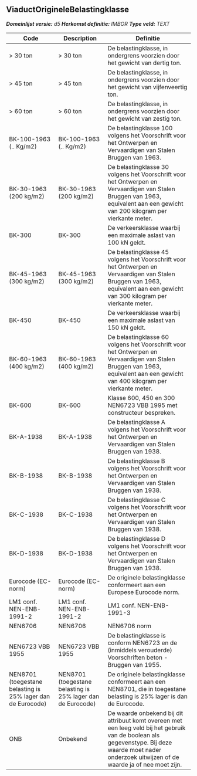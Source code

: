 ﻿## ViaductOrigineleBelastingklasse

*__Domeinlijst versie:__ d5*
*__Herkomst definitie:__ IMBOR*
*__Type veld:__ TEXT*

|__Code__ |__Description__ |__Definitie__	|
|	---	|	---	|   ---	| 
| > 30 ton | > 30 ton | De belastingklasse, in ondergrens voorzien door het gewicht van dertig ton. |
| > 45 ton | > 45 ton | De belastingklasse, in ondergrens voorzien door het gewicht van vijfenveertig ton. |
| > 60 ton | > 60 ton | De belastingklasse, in ondergrens voorzien door het gewicht van zestig ton. |
| BK-100-1963 (.. Kg/m2) | BK-100-1963 (.. Kg/m2) | De belastingklasse 100 volgens het Voorschrift voor het Ontwerpen en Vervaardigen van Stalen Bruggen van 1963. |
| BK-30-1963 (200 kg/m2) | BK-30-1963 (200 kg/m2) | De belastingklasse 30 volgens het Voorschrift voor het Ontwerpen en Vervaardigen van Stalen Bruggen van 1963, equivalent aan een gewicht van 200 kilogram per vierkante meter. |
| BK-300 | BK-300 | De verkeersklasse waarbij een maximale aslast van 100 kN geldt. |
| BK-45-1963 (300 kg/m2) | BK-45-1963 (300 kg/m2) | De belastingklasse 45 volgens het Voorschrift voor het Ontwerpen en Vervaardigen van Stalen Bruggen van 1963, equivalent aan een gewicht van 300 kilogram per vierkante meter. |
| BK-450 | BK-450 | De verkeersklasse waarbij een maximale aslast van 150 kN geldt. |
| BK-60-1963 (400 kg/m2) | BK-60-1963 (400 kg/m2) | De belastingklasse 60 volgens het Voorschrift voor het Ontwerpen en Vervaardigen van Stalen Bruggen van 1963, equivalent aan een gewicht van 400 kilogram per vierkante meter. |
| BK-600 | BK-600 | Klasse 600, 450 en 300 NEN6723 VBB 1995 met constructeur bespreken. |
| BK-A-1938 | BK-A-1938 | De belastingklasse A volgens het Voorschrift voor het Ontwerpen en Vervaardigen van Stalen Bruggen van 1938. |
| BK-B-1938 | BK-B-1938 | De belastingklasse B volgens het Voorschrift voor het Ontwerpen en Vervaardigen van Stalen Bruggen van 1938. |
| BK-C-1938 | BK-C-1938 | De belastingklasse C volgens het Voorschrift voor het Ontwerpen en Vervaardigen van Stalen Bruggen van 1938. |
| BK-D-1938 | BK-D-1938 | De belastingklasse D volgens het Voorschrift voor het Ontwerpen en Vervaardigen van Stalen Bruggen van 1938. |
| Eurocode (EC-norm) | Eurocode (EC-norm) | De originele belastingklasse conformeert aan een Europese Eurocode norm. |
| LM1 conf. NEN-ENB-1991-2 | LM1 conf. NEN-ENB-1991-2 | LM1 conf. NEN-ENB-1991-3 |
| NEN6706 | NEN6706 | NEN6706 norm |
| NEN6723 VBB 1955 | NEN6723 VBB 1955 | De belastingklasse is conform NEN6723 en de (inmiddels verouderde) Voorschriften beton - Bruggen van 1955. |
| NEN8701 (toegestane belasting is 25% lager dan de Eurocode) | NEN8701 (toegestane belasting is 25% lager dan de Eurocode) | De originele belastingklasse conformeert aan een NEN8701, die in toegestane belasting is 25% lager is dan de Eurocode. |
| ONB | Onbekend | De waarde onbekend bij dit attribuut komt overeen met een leeg veld bij het gebruik van de boolean als gegevenstype. Bij deze waarde moet nader onderzoek uitwijzen of de waarde ja of nee moet zijn. |
